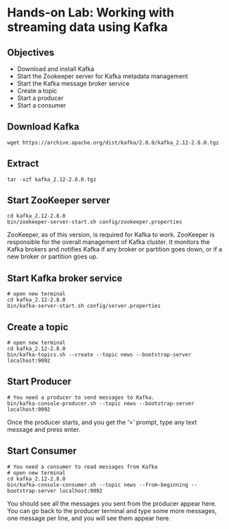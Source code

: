 # Hands-on Lab: Working with streaming data using Kafka
## Objectives
  - Download and install Kafka
  - Start the Zookeeper server for Kafka metadata management
  - Start the Kafka message broker service
  - Create a topic
  - Start a producer
  - Start a consumer

## Download Kafka
    wget https://archive.apache.org/dist/kafka/2.8.0/kafka_2.12-2.8.0.tgz
## Extract
    tar -xzf kafka_2.12-2.8.0.tgz
## Start ZooKeeper server
    cd kafka_2.12-2.8.0
    bin/zookeeper-server-start.sh config/zookeeper.properties
  ZooKeeper, as of this version, is required for Kafka to work. ZooKeeper is responsible for the overall management of Kafka cluster. 
  It monitors the Kafka brokers and notifies Kafka if any broker or partition goes down, or if a new broker or partition goes up.
## Start Kafka broker service
    # open new terminal
    cd kafka_2.12-2.8.0
    bin/kafka-server-start.sh config/server.properties
## Create a topic
    # open new terminal
    cd kafka_2.12-2.8.0
    bin/kafka-topics.sh --create --topic news --bootstrap-server localhost:9092
## Start Producer
    # You need a producer to send messages to Kafka.
    bin/kafka-console-producer.sh --topic news --bootstrap-server localhost:9092
  Once the producer starts, and you get the ‘>’ prompt, type any text message and press enter.
## Start Consumer
    # You need a consumer to read messages from Kafka
    # open new terminal
    cd kafka_2.12-2.8.0
    bin/kafka-console-consumer.sh --topic news --from-beginning --bootstrap-server localhost:9092
  You should see all the messages you sent from the producer appear here. You can go back to the producer terminal and type some more messages, one message per line, and you will see them appear here.



  
